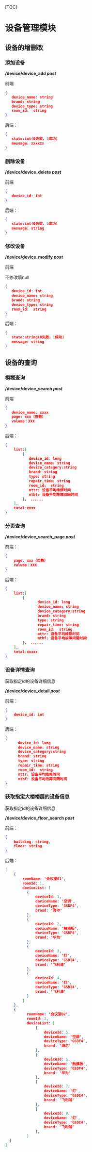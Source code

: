 [TOC]



# 设备管理模块

## 设备的增删改

### 添加设备

**/device/device_add *post***

前端


```json
{
​	device_name: string
​	brand: string
​	device_type: string
​	room_id:  string
}
```

后端：

```json
{	
​	state:int(0失败，1成功)
​	message: xxxxxx
}
```

### 删除设备

**/device/device_delete *post***

前端

```json
{
   device_id: int
}
```

后端：

```json
{	
​	state:int(0失败，1成功)
​	message: string
}
```

### 修改设备

**/device/device_modify *post***

前端

不修改填null

```json
{
​	device_id: int
​	device_name: string
​	brand: string
​	device_type: string
​	room_id:  string
}
```

后端：

```json
{	
​	state:string(0失败，1成功)
​	message: string
}
```

## 设备的查询
### 模糊查询

**/device/device_search *post***

前端

```json
{
​	device_name: xxxx
​	page: xxx（页数）
​	volume：XXX
}
```

后端：

```json
{
	list:[
		{
		​	device_id: long
		​	device_name: string
		​   device_category:string
		​	brand: string
		​	type: string
		​	repair_time: string
		​	room_id:  string
		​	mttr: 设备平均维修时间
		​	mtbf: 设备平均故障间隔时间
		}， ......
	],
	total:xxxx
}
```

### 分页查询

**/device/device_search_page *post***

前端：

```json
{
    page: xxx（页数）
	volume：XXX
}
```

后端：

```json
{
	list:[
		{
            ​	device_id: long
            ​	device_name: string
            ​   device_category:string
            ​	brand: string
            ​	type: string
            ​	repair_time: string
            ​	room_id:  string
            ​	mttr: 设备平均维修时间
            ​	mtbf: 设备平均故障间隔时间
		}， ......
	],
    total:xxxxx
}
```

### 设备详情查询

获取指定id的设备详细信息

**/device/device_detail *post***

前端：

```json
{
    device_id: int
}
```

后端：

```json
{
      device_id: long
      device_name: string
      device_category:string
      brand: string
      type: string
      repair_time: string
      room_id:  string
      mttr: 设备平均维修时间
      mtbf: 设备平均故障间隔时间
}
```

### 获取指定大楼楼层的设备信息

获取指定id的设备详细信息

**/device/device_floor_search *post***

前端：

```json
{
    building: string,
    floor: string
}
```

后端：

```json
[
    {
        roomName: '会议室01',
  		roomId: 1,
  		deviceList: [
          {
              deviceId: 1,
              deviceName: '空调',
              deviceType: 'GSDF4',
              brand: '海尔'
          },
          {
              deviceId: 2,
              deviceName: '触摸板',
              deviceType: 'GSDF4',
              brand: '华为'
          },
          {
              deviceId: 3,
              deviceName: '灯',
              deviceType: 'GSDI4',
              brand: '飞利浦'
          },
          {
              deviceId: 4,
              deviceName: '灯',
              deviceType: 'GSDI4',
              brand: '飞利浦'
          }
        ]
    },
	{
          roomName: '会议室02',
          roomId: 2,
          deviceList: [
              {
                  deviceId: 5,
                  deviceName: '空调',
                  deviceType: 'GSDF4',
                  brand: '海尔'
              },
              {
                  deviceId: 6,
                  deviceName: '触摸板',
                  deviceType: 'GSDF4',
                  brand: '华为'
              },
              {
                  deviceId: 7,
                  deviceName: '灯',
                  deviceType: 'GSDI4',
                  brand: '飞利浦'
              },
              {
                  deviceId: 8,
                  deviceName: '灯',
                  deviceType: 'GSDI4',
                  brand: '飞利浦'
              },
          ]
  }
]
```

